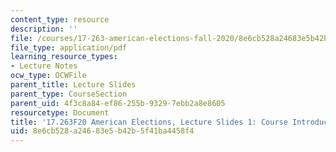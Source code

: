 ```yaml
---
content_type: resource
description: ''
file: /courses/17-263-american-elections-fall-2020/8e6cb528a24683e5b42b5f41ba4458f4_MIT17_263F20_Lec1.pdf
file_type: application/pdf
learning_resource_types:
- Lecture Notes
ocw_type: OCWFile
parent_title: Lecture Slides
parent_type: CourseSection
parent_uid: 4f3c8a84-ef86-255b-9329-7ebb2a8e8605
resourcetype: Document
title: '17.263F20 American Elections, Lecture Slides 1: Course Introduction'
uid: 8e6cb528-a246-83e5-b42b-5f41ba4458f4
---
```

